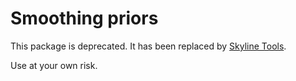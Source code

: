 # Smoothing priors

This package is deprecated. It has been replaced by [Skyline Tools](https://github.com/laduplessis/skylinetools).

Use at your own risk. 